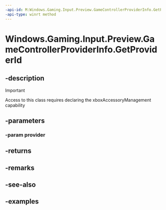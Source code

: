 ```yaml
---
-api-id: M:Windows.Gaming.Input.Preview.GameControllerProviderInfo.GetProviderId(Windows.Gaming.Input.Custom.IGameControllerProvider)
-api-type: winrt method
---
```


<!-- Method syntax.
public string GameControllerProviderInfo.GetProviderId(IGameControllerProvider provider)
-->

# Windows.Gaming.Input.Preview.GameControllerProviderInfo.GetProviderId

## -description

> [!IMPORTANT]
> Access to this class requires declaring the xboxAccessoryManagement capability

## -parameters

### -param provider

## -returns

## -remarks

## -see-also

## -examples
